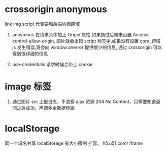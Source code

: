# crossorigin anonymous
link img script
代表要和后端协商跨域
1. anoymous
    在请求头中加上 Origin 属性
    如果拖过后端未设置 Access-control-allow-origin,
    图片就会出错
    script 标签中,如果没有设置 cors ,跨域 js 发生错误,将会向 window.onerror 提供很少的信息,
    通过 crossorigin 可以得到很详细的信息

2. use-credentials
   请求时候会带上 cookie 

# image 标签
1. 通过图片 src 上报日志，不浪费 ajax 资源
    204 No Content，只需要知道返回之后成功，声调多余数据传输

# localStorage
同一个域名共享 localStorage 有大小限制
扩容。
h5.u51.com/
iframe